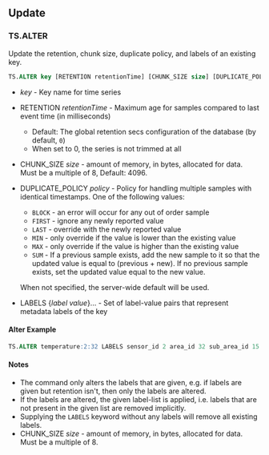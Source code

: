 ## Update

### TS.ALTER

Update the retention, chunk size, duplicate policy, and labels of an existing key.

```sql
TS.ALTER key [RETENTION retentionTime] [CHUNK_SIZE size] [DUPLICATE_POLICY policy] [LABELS {label value}...]
```

- _key_ - Key name for time series
- RETENTION _retentionTime_ - Maximum age for samples compared to last event time (in milliseconds)
   - Default: The global retention secs configuration of the database (by default, `0`)
   - When set to 0, the series is not trimmed at all
- CHUNK_SIZE _size_ - amount of memory, in bytes, allocated for data. Must be a multiple of 8, Default: 4096.
- DUPLICATE_POLICY _policy_ - Policy for handling multiple samples with identical timestamps. One of the following values:
  - `BLOCK` - an error will occur for any out of order sample
  - `FIRST` - ignore any newly reported value
  - `LAST` - override with the newly reported value
  - `MIN` - only override if the value is lower than the existing value
  - `MAX` - only override if the value is higher than the existing value
  - `SUM` - If a previous sample exists, add the new sample to it so that the updated value is equal to (previous + new). If no previous sample exists, set the updated value equal to the new value.

  When not specified, the server-wide default will be used.

- LABELS {_label_ _value_}... - Set of label-value pairs that represent metadata labels of the key

#### Alter Example

```sql
TS.ALTER temperature:2:32 LABELS sensor_id 2 area_id 32 sub_area_id 15
```

#### Notes
* The command only alters the labels that are given,
  e.g. if labels are given but retention isn't, then only the labels are altered.
* If the labels are altered, the given label-list is applied,
  i.e. labels that are not present in the given list are removed implicitly.
* Supplying the `LABELS` keyword without any labels will remove all existing labels.
* CHUNK_SIZE _size_ - amount of memory, in bytes, allocated for data. Must be a multiple of 8.
